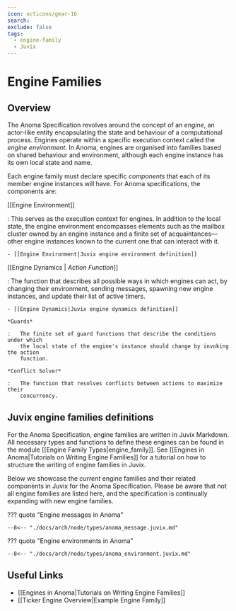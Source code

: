 ```yaml
---
icon: octicons/gear-16
search:
exclude: false
tags:
  - engine-family
  - Juvix
---
```


# Engine Families

## Overview

The Anoma Specification revolves around the concept of an _engine_, an
actor-like entity encapsulating the state and behaviour of a computational
process. Engines operate within a specific execution context called the _engine
environment_. In Anoma, engines are organised into families based on shared
behaviour and environment, although each engine instance has its own local state and
name.

Each engine family must declare specific _components_ that each of its member
engine instances will have. For Anoma specifications, the components are:

[[Engine Environment]]

:   This serves as the execution context for engines. In addition to the local
    state, the engine environment encompasses elements such as the mailbox
    cluster owned by an engine instance and a finite set of acquaintances—other
    engine instances known to the current one that can interact with it.

    - [[Engine Environment|Juvix engine environment definition]]

[[Engine Dynamics | *Action Function*]]

:   The function that describes all possible ways in which engines can act, by
    changing their environment, sending messages, spawning new engine instances,
    and update their list of active timers.

    - [[Engine Dynamics|Juvix engine dynamics definition]]

    *Guards*

    :   The finite set of guard functions that describe the conditions under which
        the local state of the engine's instance should change by invoking the action
        function.

    *Conflict Solver*

    :   The function that resolves conflicts between actions to maximize their
        concurrency.

## Juvix engine families definitions

For the Anoma Specification, engine families are written in Juvix Markdown. All
necessary types and functions to define these engines can be found in the module
[[Engine Family Types|engine_family]].
See [[Engines in Anoma|Tutorials on Writing Engine Families]] for a tutorial on
how to structure the writing of engine families in Juvix.

Below we showcase the _current_ engine families and their related components in
Juvix for the Anoma Specification. Please be aware that not all engine families
are listed here, and the specification is continually expanding with new engine
families.

??? quote "Engine messages in Anoma"

    --8<-- "./docs/arch/node/types/anoma_message.juvix.md"

??? quote "Engine environments in Anoma"

    --8<-- "./docs/arch/node/types/anoma_environment.juvix.md"

## Useful Links

- [[Engines in Anoma|Tutorials on Writing Engine Families]]
- [[Ticker Engine Overview|Example Engine Family]]